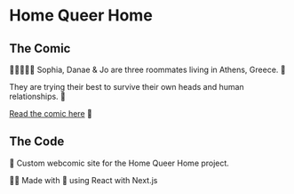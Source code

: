 # Home Queer Home

## The Comic

👩👩🏾👩‍🦱 Sophia, Danae & Jo are three roommates living in Athens, Greece. 🌆

They are trying their best to survive their own heads and human relationships. 🌈

[Read the comic here](https://homequeerhome.com/) 👋

## The Code

🌱 Custom webcomic site for the Home Queer Home project.

👩‍💻 Made with 💖 using React with Next.js
